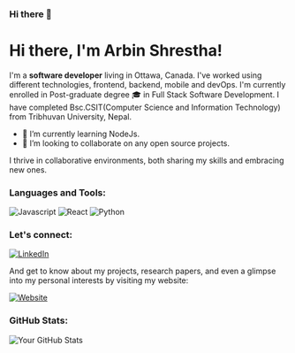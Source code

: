 ### Hi there 👋

<!--
**arbeen/arbeen** is a ✨ _special_ ✨ repository because its `README.md` (this file) appears on your GitHub profile.

Here are some ideas to get you started:

- 🔭 I’m currently working on ...
- 🌱 I’m currently learning ...
- 👯 I’m looking to collaborate on ...
- 🤔 I’m looking for help with ...
- 💬 Ask me about ...
- 📫 How to reach me: ...
- 😄 Pronouns: ...
- ⚡ Fun fact: ...
-->

# Hi there, I'm Arbin Shrestha!

I'm a **software developer** living in Ottawa, Canada. I've worked using different technologies, frontend, backend, mobile and devOps.
I'm currently enrolled in Post-graduate degree 🎓 in Full Stack Software Development. I have completed Bsc.CSIT(Computer Science and Information Technology) from Tribhuvan University, Nepal.

- 🌱 I’m currently learning NodeJs.
- 👯 I’m looking to collaborate on any open source projects.

I thrive in collaborative environments, both sharing my skills and embracing new ones.

### Languages and Tools:

![Javascript](https://img.shields.io/badge/JavaScript-323330?style=for-the-badge&logo=javascript&logoColor=F7DF1E)
![React](https://img.shields.io/badge/React-20232A?style=for-the-badge&logo=react&logoColor=61DAFB)
![Python](https://img.shields.io/badge/Python-FFD43B?style=for-the-badge&logo=python&logoColor=blue)

### Let's connect:

[![LinkedIn](https://img.shields.io/badge/LinkedIn-arbinshrestha-blue)](https://www.linkedin.com/in/arbinshrestha/)

And get to know about my projects, research papers, and even a glimpse into my personal interests by visiting my website:

[![Website](https://img.shields.io/badge/Website-arbinshrestha.com.np/-green)](https://arbinshrestha.com.np/)

### GitHub Stats:
![Your GitHub Stats](https://github-readme-stats.vercel.app/api?username=arbeen&show_icons=true&theme=radical)


<!-- <a href="https://app.daily.dev/arbeen_stha"><img src="https://api.daily.dev/devcards/cd118e75ec234e79be39efe8fa8a9a07.png?r=7y7" width="400" alt="Arbin Shrestha's Dev Card"/></a> -->
